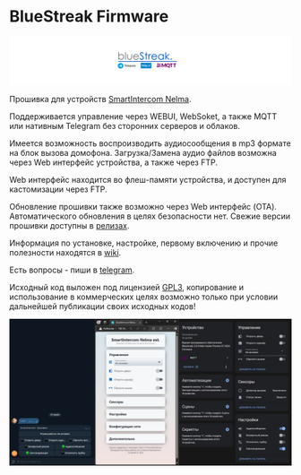 # BlueStreak Firmware

![](https://github.com/SCratORS/BlueStreak/blob/main/images/bs.png)

Прошивка для устройств [SmartIntercom Nelma](https://github.com/SCratORS/SmartIntercom). 

Поддерживается управление через WEBUI, WebSoket, а также MQTT или нативным Telegram без сторонних серверов и облаков.

Имеется возможность воспроизводить аудиосообщения в mp3 формате на блок вызова домофона.
Загрузка/Замена аудио файлов возможна через Web интерфейс устройства, а также через FTP.

Web интерфейс находится во флеш-памяти устройства, и доступен для кастомизации через FTP.

Обновление прошивки также возможно через Web интерфейс (OTA). Автоматического обновления в целях безопасности нет. Свежие версии прошивки доступны в [релизах](https://github.com/SCratORS/BlueStreak/releases).

Информация по установке, настройке, первому включению и прочие полезности находятся в [wiki](https://github.com/SCratORS/BlueStreak/wiki).

Есть вопросы - пиши в [telegram](https://t.me/smartintercom).

Исходный код выложен под лицензией [GPL3](https://github.com/SCratORS/BlueStreak?tab=GPL-3.0-1-ov-file#readme), копирование и использование в коммерческих целях возможно только при условии дальнейшей публикации своих исходных кодов!

![](https://github.com/SCratORS/BlueStreak/blob/main/images/screen.jpg)
